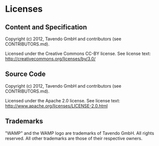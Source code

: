Licenses
========

Content and Specification
-------------------------

Copyright (c) 2012, Tavendo GmbH and contributors (see CONTRIBUTORS.md).

Licensed under the Creative Commons CC-BY license.
See license text: http://creativecommons.org/licenses/by/3.0/


Source Code
-----------

Copyright (c) 2012, Tavendo GmbH and contributors (see CONTRIBUTORS.md).

Licensed under the Apache 2.0 license.
See license text: http://www.apache.org/licenses/LICENSE-2.0.html


Trademarks
----------

"WAMP" and the WAMP logo are trademarks of Tavendo GmbH. All rights reserved.
All other trademarks are those of their respective owners.
